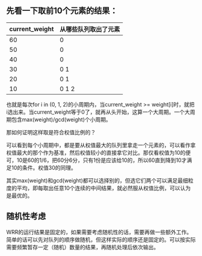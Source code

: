 ## 先看一下取前10个元素的结果：
current_weight|从哪些队列取出了元素
------------- | -------------
60            |     0
50            |     0
40            |     0
30            |     0 1
20            |     0 1
10            |     0 1 2

也就是每次for i in (0, 1, 2)的小周期内，当current_weight >= weight[i]时，就把i选出来。当current_weight等于0了，就再从头开始，这算一个大周期。一个大周期包含max(weight)/gcd(weight)个小周期。

那如何证明这样取是符合权值比例的？

可以看到每个小周期中，都是要从权值最大的队列里拿走一个元素的，可以看作拿权值最大的那个作为基准，然后权值较小的直接拿它对比。那仅看权值为10的便可，10是60的1/6，把60分6分，只有1份是应该给10的，所以60直到降到10才满足10的条件。权值30的同理。

其实max(weight)和gcd(weight)都可以选择别的，但选它们两个可以满足最细粒度的平均，即每取出任意10个连续的中间结果，就必然服从权值比例，可以认为是最优的。

## 随机性考虑

WRR的运行结果是固定的，如果需要考虑随机性的话，需要再做一些额外工作。简单的话可以先对队列的顺序做随机，但这样实际的顺序还是固定的。可以按实际需要频繁暂存一定（随机）数量的结果，再随机处理后依次输出。
